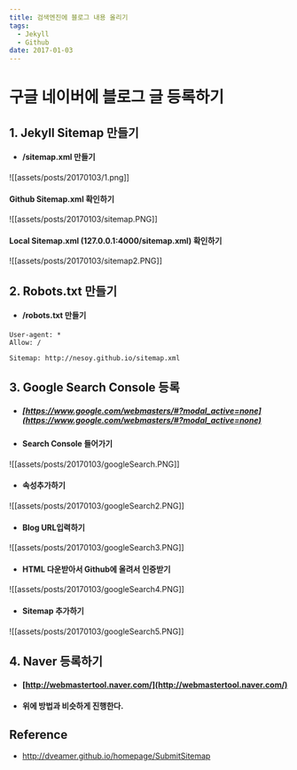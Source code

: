 ```yaml
---
title: 검색엔진에 블로그 내용 올리기
tags:
  - Jekyll
  - Github
date: 2017-01-03
---
```


# **구글 네이버에 블로그 글 등록하기**

## 1. Jekyll Sitemap 만들기
- #### /sitemap.xml 만들기

![[assets/posts/20170103/1.png]]

#### Github Sitemap.xml 확인하기
  ![[assets/posts/20170103/sitemap.PNG]]

#### Local Sitemap.xml (127.0.0.1:4000/sitemap.xml) 확인하기
  ![[assets/posts/20170103/sitemap2.PNG]]

## 2. Robots.txt 만들기
- #### /robots.txt 만들기

```
User-agent: *
Allow: /

Sitemap: http://nesoy.github.io/sitemap.xml
```

## 3. Google Search Console 등록
- ##### [https://www.google.com/webmasters/#?modal_active=none](https://www.google.com/webmasters/#?modal_active=none)

- #### Search Console 들어가기
![[assets/posts/20170103/googleSearch.PNG]]

- #### 속성추가하기
![[assets/posts/20170103/googleSearch2.PNG]]

- #### Blog URL입력하기
![[assets/posts/20170103/googleSearch3.PNG]]

- #### HTML 다운받아서 Github에 올려서 인증받기
![[assets/posts/20170103/googleSearch4.PNG]]

- #### Sitemap 추가하기
![[assets/posts/20170103/googleSearch5.PNG]]

## 4. Naver 등록하기
- #### [http://webmastertool.naver.com/](http://webmastertool.naver.com/)
- #### 위에 방법과 비슷하게 진행한다.


## Reference
- <http://dveamer.github.io/homepage/SubmitSitemap>
